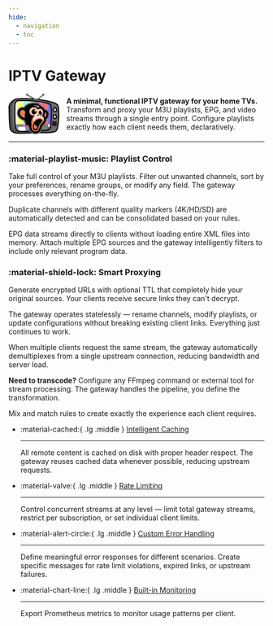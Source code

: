 ```yaml
---
hide:
  - navigation
  - toc
---
```

<div style="max-width: 850px; margin: 0 auto;" markdown>

# IPTV Gateway

<div style="display: flex; align-items: center; gap: 1em; flex-wrap: wrap;">
  <img src="assets/logo-tv.svg" alt="logo" width="100"/>
  <div style="flex: 1; min-width: 250px;">
    <strong>A minimal, functional IPTV gateway for your home TVs.</strong><br/>
    Transform and proxy your M3U playlists, EPG, and video streams through a single entry point.
    Configure playlists exactly how each client needs them, declaratively.
  </div>
</div>

<style>
@media (max-width: 500px) {
  div[style*="flex-wrap"] {
    flex-direction: column;
    text-align: center;
  }
}
</style>

---

### :material-playlist-music: Playlist Control

Take full control of your M3U playlists. Filter out unwanted channels, sort by your preferences, rename groups, or
modify any field. The gateway processes everything on-the-fly.

Duplicate channels with different quality markers (4K/HD/SD) are automatically detected and can be consolidated based on
your rules.

EPG data streams directly to clients without loading entire XML files into memory. Attach multiple EPG sources and the
gateway intelligently filters to include only relevant program data.

### :material-shield-lock: Smart Proxying

Generate encrypted URLs with optional TTL that completely hide your original sources. Your clients receive secure links
they can't decrypt.

The gateway operates statelessly — rename channels, modify playlists, or update configurations without breaking existing
client links. Everything just continues to work.

When multiple clients request the same stream, the gateway automatically demultiplexes from a single upstream
connection, reducing bandwidth and server load.

**Need to transcode?** Configure any FFmpeg command or external tool for stream processing. The gateway handles the
pipeline, you define the transformation.

Mix and match rules to create exactly the experience each client requires.

<div class="grid cards" markdown>

- :material-cached:{ .lg .middle } [Intelligent Caching](config/cache.md)

    ---

    All remote content is cached on disk with proper header respect. The gateway reuses cached data whenever possible, reducing upstream requests.

- :material-valve:{ .lg .middle } [Rate Limiting](config/proxy.md)

    ---

    Control concurrent streams at any level — limit total gateway streams, restrict per subscription, or set individual client limits.

- :material-alert-circle:{ .lg .middle } [Custom Error Handling](config/proxy.md)

    ---

    Define meaningful error responses for different scenarios. Create specific messages for rate limit violations, expired links, or upstream failures.

- :material-chart-line:{ .lg .middle } [Built-in Monitoring](metrics.md)

    ---

    Export Prometheus metrics to monitor usage patterns per client.

</div>